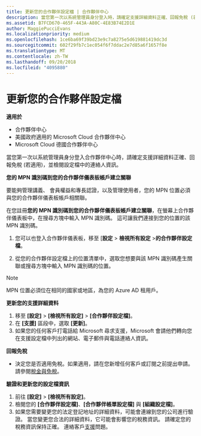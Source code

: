 ```yaml
---
title: 更新您的合作夥伴設定檔 | 合作夥伴中心
description: 當您第一次以系統管理員身分登入時，請確定支援詳細資料正確、回報免稅 (若適用)，並檢閱設定檔中的連絡人資訊。
ms.assetid: B7FCD670-465F-443A-A80C-4E83B74E2D1E
author: MaggiePucciEvans
ms.localizationpriority: medium
ms.openlocfilehash: 1ce6ba69f39bd23e9c7a8275e5d619881419dc3d
ms.sourcegitcommit: 602f29fb7c1ec054f6f7ddac2e7d85a6f1657f8e
ms.translationtype: MT
ms.contentlocale: zh-TW
ms.lasthandoff: 09/20/2018
ms.locfileid: "4095880"
---
```

# <a name="update-your-partner-profile"></a>更新您的合作夥伴設定檔

**適用於**

-  合作夥伴中心
-  美國政府適用的 Microsoft Cloud 合作夥伴中心
-  Microsoft Cloud 德國合作夥伴中心

當您第一次以系統管理員身分登入合作夥伴中心時，請確定支援詳細資料正確、回報免稅 (若適用)，並檢閱設定檔中的連絡人資訊。


**您的 MPN 識別碼到您的合作夥伴儀表板帳戶建立關聯**

要能夠管理講義、 會員權益和專長認證，以及管理使用者，您的 MPN 位置必須與您的合作夥伴儀表板帳戶相關聯。

在您註冊**您的 MPN 識別碼到您的合作夥伴儀表板帳戶建立關聯**，在螢幕上合作夥伴儀表板中，在搜尋方塊中輸入 MPN 識別碼。 這可讓我們連接到您的位置的該 MPN 識別碼。

1. 您可以也登入合作夥伴儀表板，移至 [**設定** &gt; **檢視所有設定** &gt;**的合作夥伴設定檔**。

2. 從您的合作夥伴設定檔上的位置清單中，選取您想要與該 MPN 識別碼產生關聯或搜尋方塊中輸入 MPN 識別碼的位置。

>[!Note]
>MPN 位置必須位在相同的國家或地區，為您的 Azure AD 租用戶。 


**更新您的支援詳細資料** 

1.  移至 **\[設定\]** &gt; **\[檢視所有設定\]** &gt; **\[合作夥伴設定檔\]**。
2.  在 **\[支援\]** 區段中，選取 **\[更新\]**。
3.  如果您的任何客戶打電話給 Microsoft 尋求支援，Microsoft 會請他們轉向您在支援設定檔中列出的網站、電子郵件與電話連絡人資訊。

**回報免稅**

-   決定您是否適用免稅。如果適用，請在您新增任何客戶或訂閱之前提出申請。 請參閱[稅金與免稅](tax-and-tax-exemptions.md)。

**驗證和更新您的設定檔資訊**

1.  前往 **\[設定\]** &gt; **\[檢視所有設定\]**。 
2.  檢閱您的 **\[合作夥伴設定檔\]**、**\[合作夥伴帳單設定檔\]** 與 **\[組織設定檔\]**。
3.  如果您需要變更您的法定登記地址的詳細資料，可能會連線到您的公司進行驗證。 當您變更您合法的詳細資料，它可能會影響您的稅務資訊。 請確定您的稅務資訊保持正確。 連絡客戶[支援](https://partner.microsoft.com/support/contact-support)問題。

 

 



